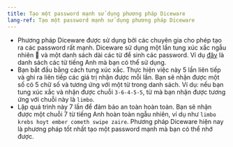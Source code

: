 ```yaml
---
title: Tạo một password mạnh sử dụng phương pháp Diceware
lang-ref: Tạo một password mạnh sử dụng phương pháp Diceware
---
```


- Phương pháp Diceware được sử dụng bởi các chuyên gia cho phép tạo ra các password rất mạnh. Diceware sử dụng một lần tung xúc xắc ngẫu nhiên 🎲 và một danh sách dài các từ để sinh các password. Ví dụ [đây](http://world.std.com/~reinhold/dicewarewordlist.pdf) là danh sách các từ tiếng Anh mà bạn có thể sử dụng.
- Bạn bắt đầu bằng cách tung xúc xắc. Thực hiện việc này 5 lần liên tiếp và ghi ra liên tiếp các giá trị nhận được mỗi lần. Bạn sẽ nhận được một số có 5 chữ số và tương ứng với một từ trong danh sách. Ví dụ: nếu bạn tung xúc xắc và nhận được chuỗi `3-6-4-5-5`, từ mà bạn nhận được tương ứng với chuỗi này là `limbo`.
- Lặp quá trình này 7 lần để đảm bảo an toàn hoàn toàn. Bạn sẽ nhận được một chuỗi 7 từ tiếng Anh hoàn toàn ngẫu nhiên, ví dụ như `limbo krebs hoyt ember cometh swipe zaire`. Phương pháp Diceware hiện nay là phương pháp tốt nhất tạo một password mạnh mà bạn có thể nhớ được.
